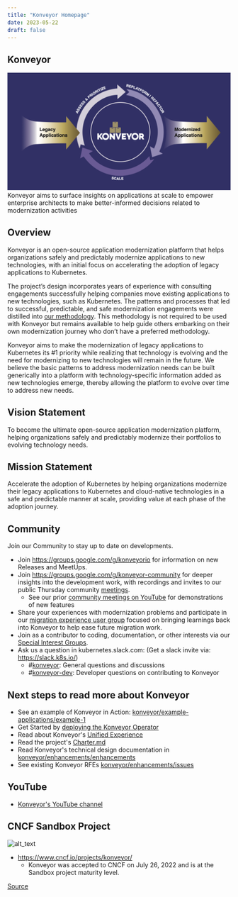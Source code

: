 ```yaml
---
title: "Konveyor Homepage"
date: 2023-05-22
draft: false
---
```

## Konveyor
![alt_text](../static/images/konveyor_header.png "image_tooltip")
Konveyor aims to surface insights on applications at scale to empower enterprise architects to make better-informed decisions related to modernization activities

## Overview
Konveyor is an open-source application modernization platform that helps organizations safely and predictably modernize applications to new technologies, with an initial focus on accelerating the adoption of legacy applications to Kubernetes.

The project’s design incorporates years of experience with consulting engagements successfully helping companies move existing applications to new technologies, such as Kubernetes. The patterns and processes that led to successful, predictable, and safe modernization engagements were distilled into [our methodology](https://github.com/konveyor/methodology). This methodology is not required to be used with Konveyor but remains available to help guide others embarking on their own modernization journey who don’t have a preferred methodology.

Konveyor aims to make the modernization of legacy applications to Kubernetes its #1 priority while realizing that technology is evolving and the need for modernizing to new technologies will remain in the future.  We believe the basic patterns to address modernization needs can be built generically into a platform with technology-specific information added as new technologies emerge, thereby allowing the platform to evolve over time to address new needs.



## Vision Statement

To become the ultimate open-source application modernization platform, helping organizations safely and predictably modernize their portfolios to evolving technology needs.

## Mission Statement

Accelerate the adoption of Kubernetes by helping organizations modernize their legacy applications to Kubernetes and cloud-native technologies in a safe and predictable manner at scale, providing value at each phase of the adoption journey.

## Community

Join our Community to stay up to date on developments.
* Join https://groups.google.com/g/konveyorio for information on new Releases and MeetUps.
* Join https://groups.google.com/g/konveyor-community for deeper insights into the development work, with recordings and invites to our public Thursday community [meetings](https://github.com/konveyor/community#meetings).
  * See our prior [community meetings on YouTube](https://www.youtube.com/watch?v=sB0llm1ef8E&list=PL4aUFFbk56EOWBwS9qvEKDn8CAMXDfdw0) for demonstrations of new features
* Share your experiences with modernization problems and participate in our [migration experience user group](https://github.com/konveyor/community/tree/main/ug-migration-experience) focused on bringing learnings back into Konveyor to help ease future migration work. 
* Join as a contributor to coding, documentation, or other interests via our [Special Interest Groups](https://github.com/konveyor/community#konveyor-sig-meetings).
* Ask us a question in kubernetes.slack.com:  (Get a slack invite via: https://slack.k8s.io/)
  * #[konveyor](https://kubernetes.slack.com/archives/CR85S82A2): General questions and discussions
  * #[konveyor-dev](https://kubernetes.slack.com/archives/C04QZJFQ0UA): Developer questions on contributing to Konveyor


## Next steps to read more about Konveyor

* See an example of Konveyor in Action: [konveyor/example-applications/example-1](https://github.com/konveyor/example-applications/tree/main/example-1)
* Get Started by [deploying the Konveyor Operator](https://github.com/konveyor/tackle2-operator#tackle-operator-installation-on-k8s)
* Read about Konveyor's [Unified Experience](https://github.com/konveyor/enhancements/tree/master/enhancements/unified_experience)
* Read the project's [Charter.md](https://github.com/konveyor/community/blob/main/Charter.md)
* Read Konveyor's technical design documentation in [konveyor/enhancements/enhancements](https://github.com/konveyor/enhancements/tree/master/enhancements)
* See existing Konveyor RFEs [konveyor/enhancements/issues](https://github.com/konveyor/enhancements/issues)

## YouTube
* [Konveyor's YouTube channel](https://www.youtube.com/@konveyor361/videos)

## CNCF Sandbox Project
![alt_text](https://github.com/konveyor/.github/blob/main/profile/img/cncf_icon.png "image_tooltip")
* https://www.cncf.io/projects/konveyor/
  * Konveyor was accepted to CNCF on July 26, 2022 and is at the Sandbox project maturity level.


[Source](https://github.com/konveyor/konveyor.github.io/blob/main/content/_index.md)